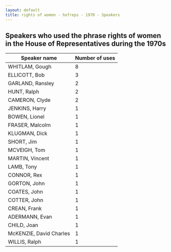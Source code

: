 ```yaml
---
layout: default
title: rights of women - hofreps - 1970 - Speakers
---
```

## Speakers who used the phrase **rights of women** in the House of Representatives during the 1970s

| Speaker name | Number of uses |
|--------------|----------------|
|WHITLAM, Gough|8|
|ELLICOTT, Bob|3|
|GARLAND, Ransley|2|
|HUNT, Ralph|2|
|CAMERON, Clyde|2|
|JENKINS, Harry|1|
|BOWEN, Lionel|1|
|FRASER, Malcolm|1|
|KLUGMAN, Dick|1|
|SHORT, Jim|1|
|MCVEIGH, Tom|1|
|MARTIN, Vincent|1|
|LAMB, Tony|1|
|CONNOR, Rex|1|
|GORTON, John|1|
|COATES, John|1|
|COTTER, John|1|
|CREAN, Frank|1|
|ADERMANN, Evan|1|
|CHILD, Joan|1|
|McKENZIE, David Charles|1|
|WILLIS, Ralph|1|
